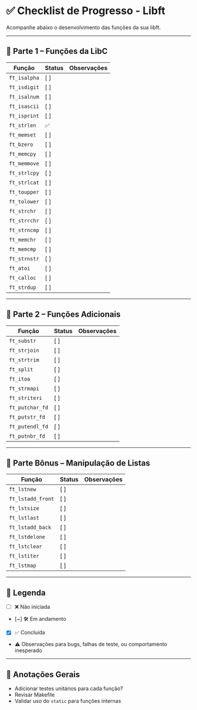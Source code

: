 <!-- ************************************************************************** -->
<!--                                                                            -->
<!--   ft_strlen.c                                                              -->
<!--                                                                            -->
<!--   Desenvolvido por: tmorais- e vvieira                                     -->
<!--   Data de criação: 18/04/2025 às 13:34                                     -->
<!--   Última atualização: 18/04/2025 às 13:56                                  -->
<!--                                                                            -->
<!-- ************************************************************************** -->

# ✅ Checklist de Progresso - Libft

Acompanhe abaixo o desenvolvimento das funções da sua libft.

---

## 🔹 Parte 1 – Funções da LibC

| Função         | Status   | Observações |
|----------------|----------|-------------|
| `ft_isalpha`   | [ ]      |             |
| `ft_isdigit`   | [ ]      |             |
| `ft_isalnum`   | [ ]      |             |
| `ft_isascii`   | [ ]      |             |
| `ft_isprint`   | [ ]      |             |
| `ft_strlen`    | ✅       |             |
| `ft_memset`    | [ ]      |             |
| `ft_bzero`     | [ ]      |             |
| `ft_memcpy`    | [ ]      |             |
| `ft_memmove`   | [ ]      |             |
| `ft_strlcpy`   | [ ]      |             |
| `ft_strlcat`   | [ ]      |             |
| `ft_toupper`   | [ ]      |             |
| `ft_tolower`   | [ ]      |             |
| `ft_strchr`    | [ ]      |             |
| `ft_strrchr`   | [ ]      |             |
| `ft_strncmp`   | [ ]      |             |
| `ft_memchr`    | [ ]      |             |
| `ft_memcmp`    | [ ]      |             |
| `ft_strnstr`   | [ ]      |             |
| `ft_atoi`      | [ ]      |             |
| `ft_calloc`    | [ ]      |             |
| `ft_strdup`    | [ ]      |             |

---

## 🔹 Parte 2 – Funções Adicionais

| Função         | Status   | Observações |
|----------------|----------|-------------|
| `ft_substr`    | [ ]      |             |
| `ft_strjoin`   | [ ]      |             |
| `ft_strtrim`   | [ ]      |             |
| `ft_split`     | [ ]      |             |
| `ft_itoa`      | [ ]      |             |
| `ft_strmapi`   | [ ]      |             |
| `ft_striteri`  | [ ]      |             |
| `ft_putchar_fd`| [ ]      |             |
| `ft_putstr_fd` | [ ]      |             |
| `ft_putendl_fd`| [ ]      |             |
| `ft_putnbr_fd` | [ ]      |             |

---

## 🌟 Parte Bônus – Manipulação de Listas

| Função         | Status   | Observações |
|----------------|----------|-------------|
| `ft_lstnew`      | [ ]    |             |
| `ft_lstadd_front`| [ ]    |             |
| `ft_lstsize`     | [ ]    |             |
| `ft_lstlast`     | [ ]    |             |
| `ft_lstadd_back` | [ ]    |             |
| `ft_lstdelone`   | [ ]    |             |
| `ft_lstclear`    | [ ]    |             |
| `ft_lstiter`     | [ ]    |             |
| `ft_lstmap`      | [ ]    |             |

---

## 📌 Legenda

- [ ] ❌ Não iniciada
- [~] 🛠️ Em andamento
- [x] ✅ Concluída
- ⚠️ Observações para bugs, falhas de teste, ou comportamento inesperado

---

## 📝 Anotações Gerais

- Adicionar testes unitários para cada função?
- Revisar Makefile
- Validar uso do `static` para funções internas
